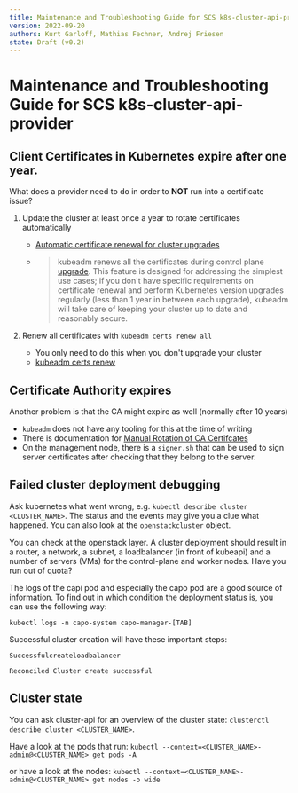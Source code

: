 ```yaml
---
title: Maintenance and Troubleshooting Guide for SCS k8s-cluster-api-provider
version: 2022-09-20
authors: Kurt Garloff, Mathias Fechner, Andrej Friesen
state: Draft (v0.2)
---
```


# Maintenance and Troubleshooting Guide for SCS k8s-cluster-api-provider

## Client Certificates in Kubernetes expire after one year.

What does a provider need to do in order to **NOT** run into a certificate issue?

1. Update the cluster at least once a year to rotate certificates automatically
    -  [Automatic certificate renewal for cluster upgrades](https://kubernetes.io/docs/tasks/administer-cluster/kubeadm/kubeadm-certs/#automatic-certificate-renewal)
    - > kubeadm renews all the certificates during control plane 
        [upgrade](https://kubernetes.io/docs/tasks/administer-cluster/kubeadm/kubeadm-upgrade/).
        This feature is designed for addressing the simplest use cases; if you don't have specific
        requirements on certificate renewal and perform Kubernetes version upgrades regularly
        (less than 1 year in between each upgrade), kubeadm will take care of keeping your
        cluster up to date and reasonably secure.

2. Renew all certificates with `kubeadm certs renew all`
    - You only need to do this when you don't upgrade your cluster
    - [kubeadm certs renew](https://kubernetes.io/docs/reference/setup-tools/kubeadm/kubeadm-certs/#cmd-certs-renew)

## Certificate Authority expires

Another problem is that the CA might expire as well (normally after 10 years)
- `kubeadm` does not have any tooling for this at the time of writing
- There is documentation for 
  [Manual Rotation of CA Certifcates](https://kubernetes.io/docs/tasks/tls/manual-rotation-of-ca-certificates/)
- On the management node, there is a `signer.sh` that can be used to sign server certificates
  after checking that they belong to the server.

## Failed cluster deployment debugging

Ask kubernetes what went wrong, e.g. `kubectl describe cluster <CLUSTER_NAME>`.
The status and the events may give you a clue what happened. You can also look
at the `openstackcluster` object.

You can check at the openstack layer. A cluster deployment should result in a router,
a network, a subnet, a loadbalancer (in front of kubeapi) and a number of servers (VMs)
for the control-plane and worker nodes. Have you run out of quota?

The logs of the capi pod and especially the capo pod are a good source of information.
To find out in which condition the deployment status is, you can use the following way:

``kubectl logs -n capo-system capo-manager-[TAB]``

Successful cluster creation will have these important steps:

``Successfulcreateloadbalancer``

``Reconciled Cluster create successful``

## Cluster state

You can ask cluster-api for an overview of the cluster state:
``clusterctl describe cluster <CLUSTER_NAME>``.

Have a look at the pods that run:
``kubectl --context=<CLUSTER_NAME>-admin@<CLUSTER_NAME> get pods -A``

or have a look at the nodes:
``kubectl --context=<CLUSTER_NAME>-admin@<CLUSTER_NAME> get nodes -o wide``


